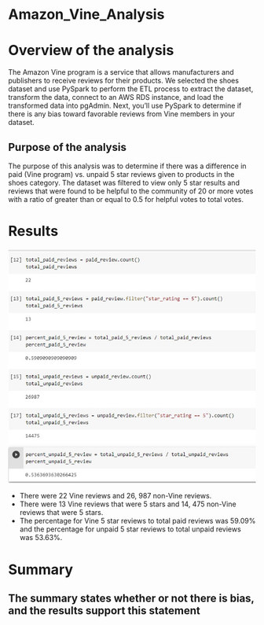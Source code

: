 # Amazon_Vine_Analysis
# Overview of the analysis
The Amazon Vine program is a service that allows manufacturers and publishers to receive reviews for their products. We selected the shoes dataset and use PySpark to perform the ETL process to extract the dataset, transform the data, connect to an AWS RDS instance, and load the transformed data into pgAdmin. Next, you’ll use PySpark to determine if there is any bias toward favorable reviews from Vine members in your dataset.
## Purpose of the analysis
The purpose of this analysis was to determine if there was a difference in paid (Vine program) vs. unpaid 5 star reviews given to products in the shoes category. The dataset was filtered to view only 5 star results and reviews that were found to be helpful to the community of 20 or more votes with a ratio of greater than or equal to 0.5 for helpful votes to total votes.
# Results
![Vine Review Results](https://github.com/arelysrsd87/Amazon_Vine_Analysis/blob/main/Resources/Results.jpg)
- There were 22 Vine reviews and 26, 987 non-Vine reviews.
- There were 13 Vine reviews that were 5 stars and 14, 475 non-Vine reviews that were 5 stars.
- The percentage for Vine 5 star reviews to total paid reviews was 59.09% and the percentage for unpaid 5 star reviews to total unpaid reviews was 53.63%.
# Summary
## The summary states whether or not there is bias, and the results support this statement 
